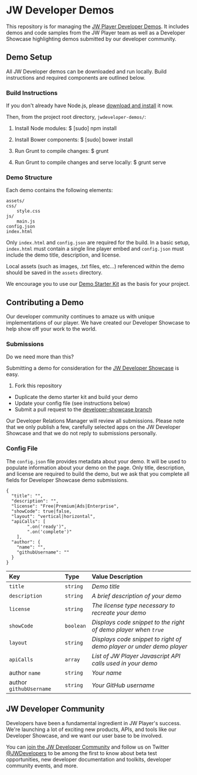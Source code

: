 # JW Developer Demos

This repository is for managing the [JW Player Developer Demos](https://developer.jwplayer.com/jw-player/demos/). It includes demos and code samples from the JW Player team as well as a Developer Showcase highlighting demos submitted by our developer community.

## Demo Setup

All JW Developer demos can be downloaded and run locally. Build instructions and required components are outlined below.

### Build Instructions

If you don't already have Node.js, please [download and install](https://nodejs.org/en/download/) it now.

Then, from the project root directory, `jwdeveloper-demos/`:

1. Install Node modules:
		$ [sudo] npm install

2. Install Bower components:
		$ [sudo] bower install

3. Run Grunt to compile changes:
		$ grunt

4. Run Grunt to compile changes and serve locally:
		$ grunt serve

### Demo Structure

Each demo contains the following elements:

	assets/
	css/
		style.css
	js/
		main.js
	config.json
	index.html

Only `index.html` and `config.json` are required for the build. In a basic setup, `index.html` must contain a single line player embed and `config.json` must include the demo title, description, and license.

Local assets (such as images, .txt files, etc...) referenced within the demo should be saved in the `assets` directory.

We encourage you to use our [Demo Starter Kit](https://github.com/jwplayer/jwdeveloper-demos/tree/master/demos/developer-showcase/demo-starter-kit) as the basis for your project.

## Contributing a Demo

Our developer community continues to amaze us with unique implementations of our player. We have created our Developer Showcase to help show off your work to the world.

### Submissions

Do we need more than this?

Submitting a demo for consideration for the [JW Developer Showcase](developer.jwplayer.com/jw-player/demos/developer-showcase/) is easy.
1. Fork this repository
* Duplicate the demo starter kit and build your demo
* Update your config file (see instructions below)
* Submit a pull request to the [developer-showcase branch](https://github.com/jwplayer/jwdeveloper-demos/tree/developer-showcase)

Our Developer Relations Manager will review all submissions. Please note that we only publish a few, carefully selected apps on the JW Developer Showcase and that we do not reply to submissions personally.

### Config File

The `config.json` file provides metadata about your demo. It will be used to populate information about your demo on the page. Only title, description, and license are required to build the demo, but we ask that you complete all fields for Developer Showcase demo submissions.

```
{
  "title": "",
  "description": "",
  "license": "Free|Premium|Ads|Enterprise",
  "showCode": true|false,
  "layout": "vertical|horizontal",
  "apiCalls": [
		".on('ready')",
		".on('complete')"
	],
  "author": {
  	"name": "",
  	"githubUsername": ""
  }
}
```

Key | Type | Value Description
:--- | :--- | :---
`title` | `string` | *Demo title*
`description` | `string` | *A brief description of your demo*
`license` | `string` | *The license type necessary to recreate your demo*
`showCode` | `boolean` | *Displays code snippet to the right of demo player when `true`*
`layout` | `string` | *Displays code snippet to right of demo player or under demo player*
`apiCalls` | `array` | *List of JW Player Javascript API calls used in your demo*
author `name` | `string` | *Your name*
author `githubUsername` | `string` | *Your GitHub username*

## JW Developer Community

Developers have been a fundamental ingredient in JW Player's success. We're launching a lot of exciting new products, APIs, and tools like our Developer Showcase, and we want our user base to be involved.

You can [join the JW Developer Community](https://developer.jwplayer.com/sign-up/) and follow us on Twitter [@JWDevelopers](https://twitter.com/JWDevelopers) to be among the first to know about beta test opportunities, new developer documentation and toolkits, developer community events, and more.
